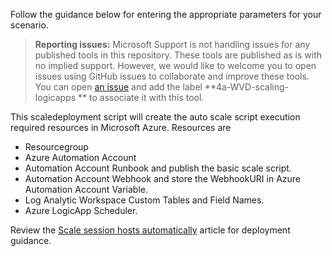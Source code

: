 Follow the guidance below for entering the appropriate parameters for your scenario.

> **Reporting issues:**
> Microsoft Support is not handling issues for any published tools in this repository. These tools are published as is with no implied support. However, we would like to welcome you to open issues using GitHub issues to collaborate and improve these tools. You can open [an issue](https://github.com/Azure/rds-templates/issues) and add the label **4a-WVD-scaling-logicapps ** to associate it with this tool.

This scaledeployment script will create the auto scale script execution required resources in Microsoft Azure. Resources are 
- Resourcegroup
- Azure Automation Account
- Automation Account Runbook and publish the basic scale script. 
- Automation Account Webhook and store the WebhookURI in Azure Automation Account Variable.
- Log Analytic Workspace Custom Tables and Field Names.
- Azure LogicApp Scheduler.

Review the [Scale session hosts automatically](https://aka.ms/wvdscale) article for deployment guidance.

